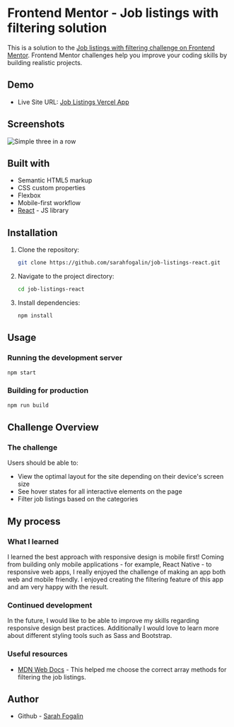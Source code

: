 # Frontend Mentor - Job listings with filtering solution

This is a solution to the [Job listings with filtering challenge on Frontend Mentor](https://www.frontendmentor.io/challenges/job-listings-with-filtering-ivstIPCt). Frontend Mentor challenges help you improve your coding skills by building realistic projects. 

## Demo

- Live Site URL: [Job Listings Vercel App](https://job-listings-react-sage.vercel.app/)

## Screenshots

![Simple three in a row](https://user-images.githubusercontent.com/38594508/131265638-0977c619-c099-4094-92a3-7d2bebc8b546.png)

## Built with

- Semantic HTML5 markup
- CSS custom properties
- Flexbox
- Mobile-first workflow
- [React](https://reactjs.org/) - JS library

## Installation

1. Clone the repository:

   ```bash
   git clone https://github.com/sarahfogalin/job-listings-react.git
   ```

2. Navigate to the project directory:

   ```bash
   cd job-listings-react
   ```

3. Install dependencies:

   ```bash
   npm install
   ```

## Usage

### Running the development server

   ```bash
   npm start
   ```

### Building for production

   ```bash
   npm run build
   ```

## Challenge Overview

### The challenge

Users should be able to:

- View the optimal layout for the site depending on their device's screen size
- See hover states for all interactive elements on the page
- Filter job listings based on the categories

## My process

### What I learned

I learned the best approach with responsive design is mobile first! Coming from building only mobile applications - for example, React Native - to responsive web apps, I really enjoyed the challenge of making an app both web and mobile friendly. I enjoyed creating the filtering feature of this app and am very happy with the result.

### Continued development

In the future, I would like to be able to improve my skills regarding responsive design best practices. Additionally I would love to learn more about different styling tools such as Sass and Bootstrap.

### Useful resources

- [MDN Web Docs](https://developer.mozilla.org/en-US/docs/Web/JavaScript/Reference/Global_Objects/Array#) - This helped me choose the correct array methods for filtering the job listings.

## Author

- Github - [Sarah Fogalin](https://github.com/sarahfogalin)


